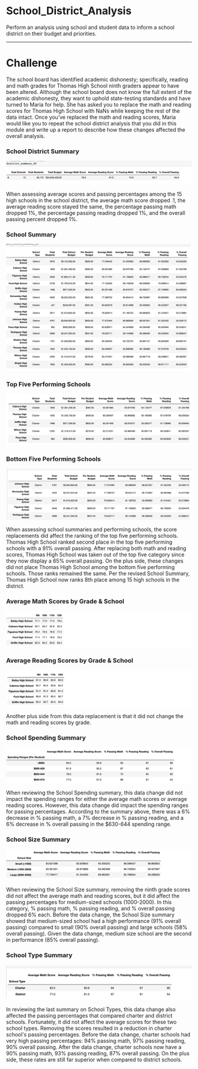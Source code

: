 # School_District_Analysis

Perform an analysis using school and student data to inform a school district on their budget and priorities.

---

# Challenge
The school board has identified academic dishonesty; specifically, reading and math grades for Thomas High School ninth graders appear to have been altered. Although the school board does not know the full extent of the academic dishonesty, they want to uphold state-testing standards and have turned to Maria for help. She has asked you to replace the math and reading scores for Thomas High School with NaNs while keeping the rest of the data intact. Once you’ve replaced the math and reading scores, Maria would like you to repeat the school district analysis that you did in this module and write up a report to describe how these changes affected the overall analysis.

### School District Summary
![SchoolDistrictAnalysis](images/District_SummaryDF.png)

When assessing average scores and passing percentages among the 15 high schools in the school district, the average math score dropped .1, the average reading score stayed the same, the percentage passing math dropped 1%, the percentage passing reading dropped 1%, and the overall passing percent dropped 1%.


### School Summary
![SchoolSummary](images/School_SummaryDF_After.png)


### Top Five Performing Schools
![Top Five Performing Schools](images/Top_Performing_Schools.png)

### Bottom Five Performing Schools
![Bottom Five Performing Schools](images/Low_Performing_Schools.png)

When assessing school summaries and performing schools, the score replacements did affect the ranking of the top five performing schools. Thomas High School ranked second place in the top five performing schools with a 91% overall passing. After replacing both math and reading scores, Thomas High School was taken out of the top five category since they now display a 65% overall passing. On the plus side, these changes did not place Thomas High School among the bottom five performing schools. Those ranks remained the same. Per the revised School Summary, Thomas High School now ranks 8th place among 15 high schools in the district.


### Average Math Scores by Grade & School
![Average Math Scores by Grade & School](images/Math_Scores_by_grade.png)

### Average Reading Scores by Grade & School
![Average Reading Scores by Grade & School](images/Reading_Scores_by_grade.png)

Another plus side from this data replacement is that it did not change the math and reading scores by grade.


### School Spending Summary
![School Spending Summary](images/Spending_SummaryDF.png)

When reviewing the School Spending summary, this data change did not impact the spending ranges for either the average math scores or average reading scores. However, this data change did impact the spending ranges for passing percentages. According to the summary above, there was a 6% decrease in % passing math, a 7% decrease in % passing reading, and a 6% decrease in % overall passing in the $630-644 spending range.


### School Size Summary
![School Size Summary](images/Scores_by_SchoolSize.png)

When reviewing the School Size summary, removing the ninth grade scores did not affect the average math and reading scores, but it did affect the passing percentages for medium-sized schools (1000-2000). In this category, % passing math, % passing reading, and % overall passing dropped 6% each. Before the data change, the School Size summary showed that medium-sized school had a high performance (91% overall passing) compared to small (90% overall passing) and large schools (58% overall passing). Given the data change, medium size school are the second in performance (85% overall passing).


### School Type Summary
![School Type Summary](images/Scores_by_SchoolType.png)

In reviewing the last summary on School Types, this data change also affected the passing percentages that compared charter and district schools. Fortunately, it did not affect the average scores for these two school types. Removing the scores resulted in a reduction in charter school's passing percentages. Before the data change, charter schools had very high passing percentages: 94% passing math, 97% passing reading, 90% overall passing. After the data change, charter schools now have a 90% passing math, 93% passing reading, 87% overall passing. On the plus side, these rates are still far superior when compared to district schools.
